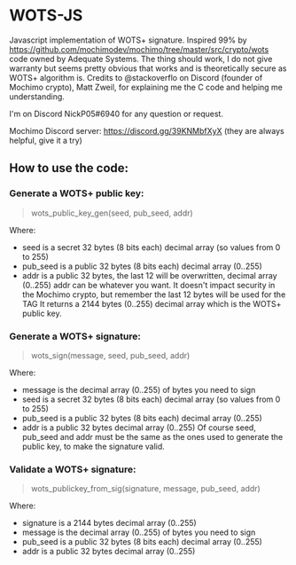 # WOTS-JS

Javascript implementation of WOTS+ signature. Inspired 99% by https://github.com/mochimodev/mochimo/tree/master/src/crypto/wots code owned by Adequate Systems. 
The thing should work, I do not give warranty but seems pretty obvious that works and is theoretically secure as WOTS+ algorithm is.
Credits to @stackoverflo on Discord (founder of Mochimo crypto), Matt Zweil, for explaining me the C code and helping me understanding.

I'm on Discord NickP05#6940 for any question or request.

Mochimo Discord server: https://discord.gg/39KNMbfXyX
(they are always helpful, give it a try)

## How to use the code:

### Generate a WOTS+ public key:
 > wots_public_key_gen(seed, pub_seed, addr)
 
 Where:
  - seed is a secret 32 bytes (8 bits each) decimal array (so values from 0 to 255)
  - pub_seed is a public 32 bytes (8 bits each) decimal array (0..255)
  - addr is a public 32 bytes, the last 12 will be overwritten, decimal array (0..255)
    addr can be whatever you want. It doesn't impact security in the Mochimo crypto, but remember the last 12 bytes will be used for the TAG
  It returns a 2144 bytes (0..255) decimal array which is the WOTS+ public key.

### Generate a WOTS+ signature:
  > wots_sign(message, seed, pub_seed, addr)
  
  Where:
   - message is the decimal array (0..255) of bytes you need to sign
   - seed is a secret 32 bytes (8 bits each) decimal array (so values from 0 to 255)
   - pub_seed is a public 32 bytes (8 bits each) decimal array (0..255)
   - addr is a public 32 bytes decimal array (0..255)
   Of course seed, pub_seed and addr must be the same as the ones used to generate the public key, to make the signature valid.

### Validate a WOTS+ signature:
  > wots_publickey_from_sig(signature, message, pub_seed, addr)
  
  Where:
   - signature is a 2144 bytes decimal array (0..255)
   - message is the decimal array (0..255) of bytes you need to sign
   - pub_seed is a public 32 bytes (8 bits each) decimal array (0..255)
   - addr is a public 32 bytes decimal array (0..255)
